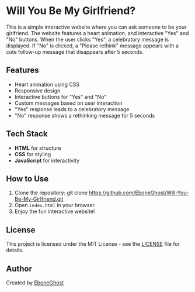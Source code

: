 # Will You Be My Girlfriend?

This is a simple interactive website where you can ask someone to be your girlfriend. The website features a heart animation, and interactive "Yes" and "No" buttons. When the user clicks "Yes", a celebratory message is displayed. If "No" is clicked, a "Please rethink" message appears with a cute follow-up message that disappears after 5 seconds.

## Features
- Heart animation using CSS
- Responsive design
- Interactive buttons for "Yes" and "No"
- Custom messages based on user interaction
- "Yes" response leads to a celebratory message
- "No" response shows a rethinking message for 5 seconds

## Tech Stack
- **HTML** for structure
- **CSS** for styling
- **JavaScript** for interactivity

## How to Use
1. Clone the repository: git clone https://github.com/EboneGhost/Will-You-Be-My-Girlfriend.git
2. Open `index.html` in your browser.
3. Enjoy the fun interactive website!

## License

This project is licensed under the MIT License - see the [LICENSE](LICENSE) file for details.

## Author

Created by [EboneGhost](https://github.com/EboneGhost)
